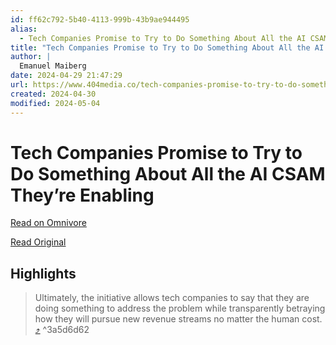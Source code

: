 ```yaml
---
id: ff62c792-5b40-4113-999b-43b9ae944495
alias:
  - Tech Companies Promise to Try to Do Something About All the AI CSAM They’re Enabling
title: "Tech Companies Promise to Try to Do Something About All the AI CSAM They’re Enabling"
author: |
  Emanuel Maiberg
date: 2024-04-29 21:47:29
url: https://www.404media.co/tech-companies-promise-to-try-to-do-something-about-all-the-ai-csam-theyre-enabling/
created: 2024-04-30
modified: 2024-05-04
---
```


# Tech Companies Promise to Try to Do Something About All the AI CSAM They’re Enabling

[Read on Omnivore](https://omnivore.app/me/tech-companies-promise-to-try-to-do-something-about-all-the-ai-c-18f2b9cd3f1)

[Read Original](https://www.404media.co/tech-companies-promise-to-try-to-do-something-about-all-the-ai-csam-theyre-enabling/)

## Highlights

> Ultimately, the initiative allows tech companies to say that they are doing something to address the problem while transparently betraying how they will pursue new revenue streams no matter the human cost.  [⤴️](https://omnivore.app/me/tech-companies-promise-to-try-to-do-something-about-all-the-ai-c-18f2b9cd3f1#3a5d6d62-bef1-4784-85f0-5d7bdbdd3c29)  ^3a5d6d62

